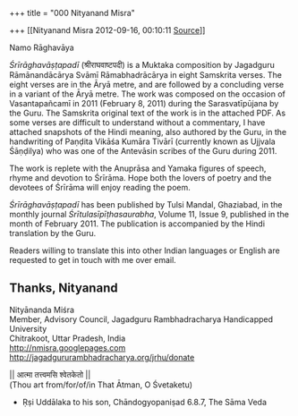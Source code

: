 +++
title = "000 Nityanand Misra"

+++
[[Nityanand Misra	2012-09-16, 00:10:11 [Source](https://groups.google.com/g/bvparishat/c/wsIymXbTJbw)]]



Namo Rāghavāya  
  
*Śrīrāghavāṣṭapadī* (श्रीराघवाष्टपदी) is a Muktaka composition by Jagadguru Rāmānandācārya Svāmī Rāmabhadrācārya in eight Samskrita verses. The eight verses are in the Āryā metre, and are followed by a concluding verse in a variant of the Āryā metre. The work was composed on the occasion of Vasantapañcamī in 2011 (February 8, 2011) during the Sarasvatīpūjana by the Guru. The Samskrita original text of the work is in the attached PDF. As some verses are difficult to understand without a commentary, I have attached snapshots of the Hindi meaning, also authored by the Guru, in the handwriting of Paṇḍita Vikāśa Kumāra Tivārī (currently known as Ujjvala Śāṇḍilya) who was one of the Antevāsin scribes of the Guru during 2011.  
  
The work is replete with the Anuprāsa and Yamaka figures of speech, rhyme and devotion to Śrīrāma. Hope both the lovers of poetry and the devotees of Śrīrāma will enjoy reading the poem.  
  
*Śrīrāghavāṣṭapadī* has been published by Tulsi Mandal, Ghaziabad, in the monthly journal *Śrītulasīpīṭhasaurabha*, Volume 11, Issue 9, published in the month of February 2011. The publication is accompanied by the Hindi translation by the Guru.  
  
Readers willing to translate this into other Indian languages or English are requested to get in touch with me over email.  
  
Thanks, Nityanand  
--  
Nityānanda Miśra  
Member, Advisory Council, Jagadguru Rambhadracharya Handicapped University  
Chitrakoot, Uttar Pradesh, India  
<http://nmisra.googlepages.com>  
<http://jagadgururambhadracharya.org/jrhu/donate>  
  
\|\| आत्मा तत्त्वमसि श्वेतकेतो \|\|  
(Thou art from/for/of/in That Ātman, O Śvetaketu)  
  - Ṛṣi Uddālaka to his son, Chāndogyopaniṣad 6.8.7, The Sāma Veda  

